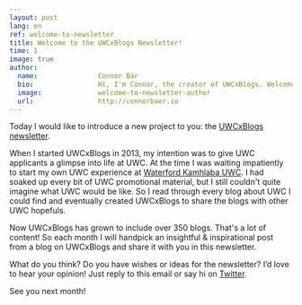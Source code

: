```yaml
---
layout: post
lang: en
ref: welcome-to-newsletter
title: Welcome to the UWCxBlogs Newsletter!
time: 1
image: true
author:
  name:               Connor Bär
  bio:                Hi, I'm Connor, the creator of UWCxBlogs. Welcome!
  image:              welcome-to-newsletter-author
  url:                http://connorbaer.io
---
```


Today I would like to introduce a new project to you: the [UWCxBlogs newsletter](/newsletter/).

When I started UWCxBlogs in 2013, my intention was to give UWC applicants a glimpse into life at UWC. At the time I was waiting impatiently to start my own UWC experience at [Waterford Kamhlaba UWC](/#waterford+kamhlaba+uwc). I had soaked up every bit of UWC promotional material, but I still couldn't quite imagine what UWC would be like. So I read through every blog about UWC I could find and eventually created UWCxBlogs to share the blogs with other UWC hopefuls.

Now UWCxBlogs has grown to include over 350 blogs. That's a lot of content! So each month I will handpick an insightful & inspirational post from a blog on UWCxBlogs and share it with you in this newsletter.

What do you think? Do you have wishes or ideas for the newsletter? I’d love to hear your opinion! Just reply to this email or say hi on [Twitter](https://twitter.com/connor_baer).

See you next month! 
